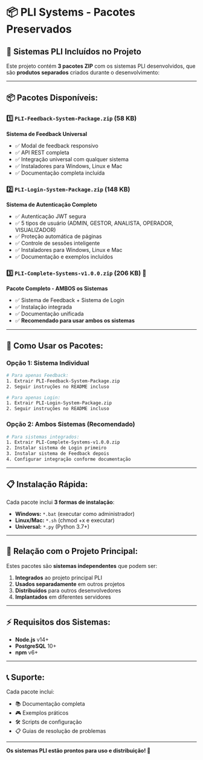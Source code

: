 # 📦 PLI Systems - Pacotes Preservados

## 🎯 **Sistemas PLI Incluídos no Projeto**

Este projeto contém **3 pacotes ZIP** com os sistemas PLI desenvolvidos, que são **produtos separados** criados durante o desenvolvimento:

---

## 📦 **Pacotes Disponíveis:**

### 1️⃣ **`PLI-Feedback-System-Package.zip`** (58 KB)

**Sistema de Feedback Universal**

- ✅ Modal de feedback responsivo
- ✅ API REST completa
- ✅ Integração universal com qualquer sistema
- ✅ Instaladores para Windows, Linux e Mac
- ✅ Documentação completa incluída

### 2️⃣ **`PLI-Login-System-Package.zip`** (148 KB)

**Sistema de Autenticação Completo**

- ✅ Autenticação JWT segura
- ✅ 5 tipos de usuário (ADMIN, GESTOR, ANALISTA, OPERADOR, VISUALIZADOR)
- ✅ Proteção automática de páginas
- ✅ Controle de sessões inteligente
- ✅ Instaladores para Windows, Linux e Mac
- ✅ Documentação e exemplos incluídos

### 3️⃣ **`PLI-Complete-Systems-v1.0.0.zip`** (206 KB) 🌟

**Pacote Completo - AMBOS os Sistemas**

- ✅ Sistema de Feedback + Sistema de Login
- ✅ Instalação integrada
- ✅ Documentação unificada
- ✅ **Recomendado para usar ambos os sistemas**

---

## 🚀 **Como Usar os Pacotes:**

### **Opção 1: Sistema Individual**

```bash
# Para apenas Feedback:
1. Extrair PLI-Feedback-System-Package.zip
2. Seguir instruções no README incluso

# Para apenas Login:
1. Extrair PLI-Login-System-Package.zip
2. Seguir instruções no README incluso
```

### **Opção 2: Ambos Sistemas (Recomendado)**

```bash
# Para sistemas integrados:
1. Extrair PLI-Complete-Systems-v1.0.0.zip
2. Instalar sistema de Login primeiro
3. Instalar sistema de Feedback depois
4. Configurar integração conforme documentação
```

---

## 📋 **Instalação Rápida:**

Cada pacote inclui **3 formas de instalação**:

- **Windows:** `*.bat` (executar como administrador)
- **Linux/Mac:** `*.sh` (chmod +x e executar)
- **Universal:** `*.py` (Python 3.7+)

---

## 🔗 **Relação com o Projeto Principal:**

Estes pacotes são **sistemas independentes** que podem ser:

1. **Integrados** ao projeto principal PLI
2. **Usados separadamente** em outros projetos
3. **Distribuídos** para outros desenvolvedores
4. **Implantados** em diferentes servidores

---

## ⚡ **Requisitos dos Sistemas:**

- **Node.js** v14+
- **PostgreSQL** 10+
- **npm** v6+

---

## 📞 **Suporte:**

Cada pacote inclui:

- 📚 Documentação completa
- 🎮 Exemplos práticos
- 🛠️ Scripts de configuração
- 📋 Guias de resolução de problemas

---

**Os sistemas PLI estão prontos para uso e distribuição! 🚀**
